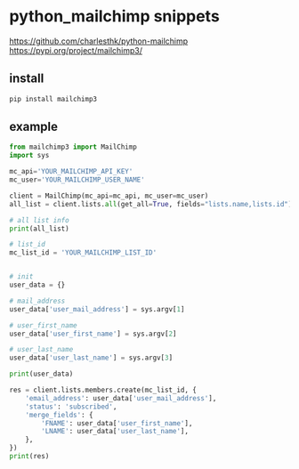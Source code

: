# python_mailchimp snippets

https://github.com/charlesthk/python-mailchimp
https://pypi.org/project/mailchimp3/

## install
```bash
pip install mailchimp3
```

## example
```python
from mailchimp3 import MailChimp
import sys

mc_api='YOUR_MAILCHIMP_API_KEY'
mc_user='YOUR_MAILCHIMP_USER_NAME'

client = MailChimp(mc_api=mc_api, mc_user=mc_user)
all_list = client.lists.all(get_all=True, fields="lists.name,lists.id")

# all list info
print(all_list)

# list_id
mc_list_id = 'YOUR_MAILCHIMP_LIST_ID'


# init
user_data = {}

# mail_address
user_data['user_mail_address'] = sys.argv[1]

# user_first_name
user_data['user_first_name'] = sys.argv[2]

# user_last_name
user_data['user_last_name'] = sys.argv[3]

print(user_data)

res = client.lists.members.create(mc_list_id, {
    'email_address': user_data['user_mail_address'],
    'status': 'subscribed',
    'merge_fields': {
        'FNAME': user_data['user_first_name'],
        'LNAME': user_data['user_last_name'],
    },
})
print(res)
```




